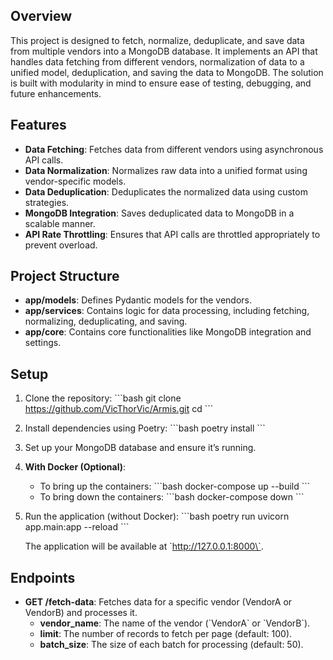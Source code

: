 ## Overview
This project is designed to fetch, normalize, deduplicate, and save data from multiple vendors into a MongoDB database. It implements an API that handles data fetching from different vendors, normalization of data to a unified model, deduplication, and saving the data to MongoDB. The solution is built with modularity in mind to ensure ease of testing, debugging, and future enhancements.

## Features
- **Data Fetching**: Fetches data from different vendors using asynchronous API calls.
- **Data Normalization**: Normalizes raw data into a unified format using vendor-specific models.
- **Data Deduplication**: Deduplicates the normalized data using custom strategies.
- **MongoDB Integration**: Saves deduplicated data to MongoDB in a scalable manner.
- **API Rate Throttling**: Ensures that API calls are throttled appropriately to prevent overload.

## Project Structure
- **app/models**: Defines Pydantic models for the vendors.
- **app/services**: Contains logic for data processing, including fetching, normalizing, deduplicating, and saving.
- **app/core**: Contains core functionalities like MongoDB integration and settings.

## Setup

1. Clone the repository:
    \`\`\`bash
    git clone <https://github.com/VicThorVic/Armis.git>
    cd <Armis>
    \`\`\`

2. Install dependencies using Poetry:
    \`\`\`bash
    poetry install
    \`\`\`

3. Set up your MongoDB database and ensure it’s running.

4. **With Docker (Optional)**:
    - To bring up the containers:
      \`\`\`bash
      docker-compose up --build
      \`\`\`
    - To bring down the containers:
      \`\`\`bash
      docker-compose down
      \`\`\`

5. Run the application (without Docker):
    \`\`\`bash
    poetry run uvicorn app.main:app --reload
    \`\`\`

    The application will be available at \`http://127.0.0.1:8000\`.

## Endpoints
- **GET /fetch-data**: Fetches data for a specific vendor (VendorA or VendorB) and processes it.
    - **vendor_name**: The name of the vendor (\`VendorA\` or \`VendorB\`).
    - **limit**: The number of records to fetch per page (default: 100).
    - **batch_size**: The size of each batch for processing (default: 50).
